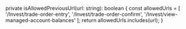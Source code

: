 private isAllowedPreviousUrl(url: string): boolean {
    const allowedUrls = [
      '/Invest/trade-order-entry',
      '/Invest/trade-order-confirm',
      '/Invest/view-managed-account-balances'
    ];
    return allowedUrls.includes(url);
  }